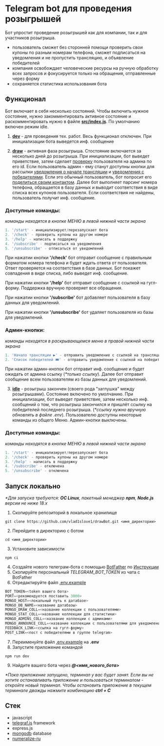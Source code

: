 # Telegram bot для проведения розыгрышей

Бот упростит проведение розыгрышей как для компании, так и для участников розыгрыша.

* пользователь сможет без сторонней помощи проверить свои купоны по разным номерам телефона, сможет подписаться на уведомления и не пропустить трансляцию, и объявление победителей
* компания освобождает человеческие ресурсы на ручную обработку всех запросов и фокусируется только на обращения, отправленные через форму
* сохраняется статистика использования бота

## Функционал

Бот включает в себя несколько состояний. Чтобы включить нужное состояние, нужно закомментировать активное состояние и раскомментировать нужно в файле
[**src/index.js**](https://github.com/vlad1slove1/drawBot/blob/f53f5f6ae8352948d3e63e7784ce196acb1ccb8c/src/index.js). По умолчанию включен режим idle.

1) [**dev**](https://github.com/vlad1slove1/drawBot/blob/f53f5f6ae8352948d3e63e7784ce196acb1ccb8c/states/dev.js) - для проведения тех. работ. Весь функционал отключен. При инициализации бота выведется инф. сообщение

2) [**draw**](https://github.com/vlad1slove1/drawBot/blob/f53f5f6ae8352948d3e63e7784ce196acb1ccb8c/states/draw.js) - активная фаза розыгрыша. Стостояние включается за несколько дней до розыгрыша. При инициализации, бот выведет
приветствие, затем сделает [проверку](https://github.com/vlad1slove1/drawBot/blob/f53f5f6ae8352948d3e63e7784ce196acb1ccb8c/states/draw.js#L49) пользователя на админа по его id. Если пользователь админ - ему станут
доступны кнопки для рассылки [уведомления о начале трансляции](https://github.com/vlad1slove1/drawBot/blob/f53f5f6ae8352948d3e63e7784ce196acb1ccb8c/states/draw.js#L180-L205) и [уведомления с победителями](https://github.com/vlad1slove1/drawBot/blob/f53f5f6ae8352948d3e63e7784ce196acb1ccb8c/states/draw.js#L212-L240). Если это обычный пользователь, бот попросит его
[поделиться своим контактом](https://github.com/vlad1slove1/drawBot/blob/f53f5f6ae8352948d3e63e7784ce196acb1ccb8c/states/draw.js#L55-L70). Далее бот выполняет парсинг номера телефона, обращается в базу данных и выводит
соответствия в виде списка всех купонов пользователя. Если соответствия не найдены, пользователь получит инф. сообщение.

### Доступные команды:

_*команды находятся в кнопке МЕНЮ в левой нижней части экрана*_
```javascript
1. '/start' - инициализирует/перезапускает бота
2. '/check' - проверить купоны на другом номере
3. '/help' - написать в поддержку
4. '/subscribe' - подписаться на уведомления
5. '/unsubscribe' - отписаться от уведомлений
```

При нажатии кнопки **'/check'** бот отправит сообщение с правильным форматом номера телефона и будет ждать ответа от пользователя. Ответ проверяется на соответствия в базе данных. Бот покажет совпадения в виде списка, либо
выведет инф. сообщение.

При нажатии кнопки **'/help'** бот отправит сообщение с ссылкой на гугл-форму. Поддержка вручную проверяет все обращения.

При нажатии кнопки **'/subscribe'** бот добавляет пользователя в базу данных для уведомлений.

При нажатии кнопки **'/unsubscribe'** бот удаляет пользователя из базы для уведомлений.

### Админ-кнопки:

_*команды находятся в раскрывающемся меню в правой нижней части экрана*_
```javascript
1. 'Начало трансляции ▶️' - отправить уведомление с ссылкой на трансляцию
2. 'Список победителей 🎟' - отправить уведомление с ссылкой на победителей
```

При нажатии админ-кнопок бот отправит инф. сообщение и будет ожидать от админа ссылку (_**только ссылку*_). Далее бот отправит сообщение всем пользователям из базы данных для уведомлений.

3) [**idle**](https://github.com/vlad1slove1/drawBot/blob/f53f5f6ae8352948d3e63e7784ce196acb1ccb8c/states/idle.js) - розыгрыш закончен (своего рода "заглушка" между розыгрышами). Состояние включено по умолчанию. При инициализации,
бот выведет приветствие, затем несколько инф. сообщений о том, что розыгрыш закончился и пришлёт ссылку на победителей последнего розыгрыша. (_**ссылку нужно вручную обновлять в файле .env*_). Пользователю доступны некоторые команды
из общего Меню. Админ-кнопки выключены.

### Доступные команды:

_*команды находятся в кнопке МЕНЮ в левой нижней части экрана*_
```javascript
1. '/start' - инициализирует/перезапускает бота
2. '/check' - проверить купоны на другом номере
3. '/help' - написать в поддержку
4. '/subscribe' - отключена
5. '/unsubscribe' - отключена
```

## Запуск локально

_*Для запуска требуются: **ОС Linux**, пакетный менеджер **npm**, **Node.js** версии не ниже 18.х_

1. Скопируйте репозиторий в локальное хранилище
```
git clone https://github.com/vlad1slove1/drawBot.git <имя_директории>
```
2. Перейдите в директорию с ботом
```
cd <имя_директории>
```
3. Установите зависимости
```
npm ci
```
4. Создайте нового телеграм-бота с помощью [BotFather](https://t.me/botfather) по [Инструкции](https://botcreators.ru/blog/botfather-instrukciya/)
5. Скопируйте персональный *TELEGRAM_BOT_TOKEN* из чата с BotFather
6. Отредактируйте файл [.env.example](https://github.com/vlad1slove1/drawBot/blob/f53f5f6ae8352948d3e63e7784ce196acb1ccb8c/.env.example)
```javascript
BOT_TOKEN=<token вашего бота>
PORT=<рекомендуется поставить 3000>
MONGO_HOST=<локальный путь к датабазе>
MONGO_DB_NAME=<название датабазы>
MONGO_DRAW_COLL=<название коллекции с пользователями>
MONGO_STAT_COLL=<название коллекции для статистики>
MONGO_ADMINS_COLL=<название коллекции с админами>
MONGO_ANNOUNCE_COLL=<название коллекции с пользователями для уведомлений>
FEEDBACK_LINK=<ссылка на гугл-форму>
POST_LINK=<пост с победителями в группе telegram>
```
7. Переименуйте файл [.env.example](https://github.com/vlad1slove1/drawBot/blob/f53f5f6ae8352948d3e63e7784ce196acb1ccb8c/.env.example) на **.env**
8. Запустите приложение командой
```
npm run dev
```
9. Найдите вашего бота через ___@<имя_нового_бота>___

_*Пока приложение запущено, терминал у вас будет занят. Если вы не хотите останавливать приложение и пользоваться терминалом - откройте новый терминал.
Чтобы остановить приложение в текущем терминале дважды нажмите комбинацию **ctrl + C**_

## Стек

* javascript
* [telegraf.js](https://telegrafjs.org/#/) framework
* express.js
* [mongodb](https://www.mongodb.com/) database
* [numeralize-ru](https://github.com/anotherpit/numeralize-ru)
